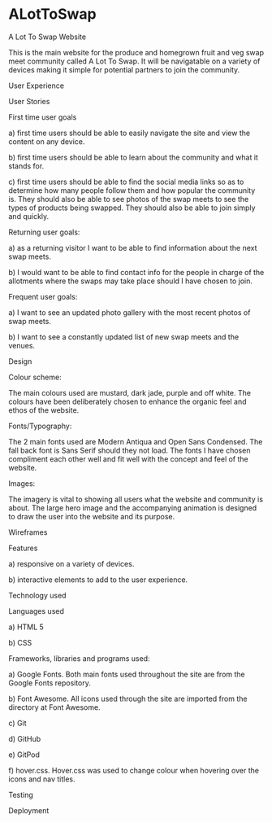 # ALotToSwap

A Lot To Swap Website

This is the main website for the produce and homegrown fruit and veg swap meet community called A Lot To Swap. It will be navigatable on a variety of devices making it simple for potential partners to join the community.

User Experience

User Stories

First time user goals

a) first time users should be able to easily navigate the site and view the content on any device.

b) first time users should be able to learn about the community and what it stands for.

c) first time users should be able to find the social media links so as to determine how many people follow them and how popular the community is. They should also be able to see photos of the swap meets to see the types of products being swapped. They should also be able to join simply and quickly.

Returning user goals:

a) as a returning visitor I want to be able to find information about the next swap meets.

b) I would want to be able to find contact info for the people in charge of the allotments where the swaps may take place should I have chosen to join. 

Frequent user goals:

a) I want to see an updated photo gallery with the most recent photos of swap meets.

b) I want to see a constantly updated list of new swap meets and the venues.

Design

Colour scheme:

The main colours used are mustard, dark jade, purple and off white. The colours have been deliberately chosen to enhance the organic feel and ethos of the website.

Fonts/Typography:

The 2 main fonts used are Modern Antiqua and Open Sans Condensed. The fall back font is Sans Serif should they not load. The fonts I have chosen compliment each other well and fit well with the concept and feel of the website.

Images:

The imagery is vital to showing all users what the website and community is about. The large hero image and the accompanying animation is designed to draw the user into the website and its purpose.

Wireframes

Features

a) responsive on a variety of devices.

b) interactive elements to add to the user experience.

Technology used

Languages used

a) HTML 5 

b) CSS

Frameworks, libraries and programs used:

a) Google Fonts. Both main fonts used throughout the site are from the Google Fonts repository.

b) Font Awesome. All icons used through the site are imported from the directory at Font Awesome.

c) Git

d) GitHub

e) GitPod

f) hover.css. Hover.css was used to change colour when hovering over the icons and nav titles.

Testing

Deployment

